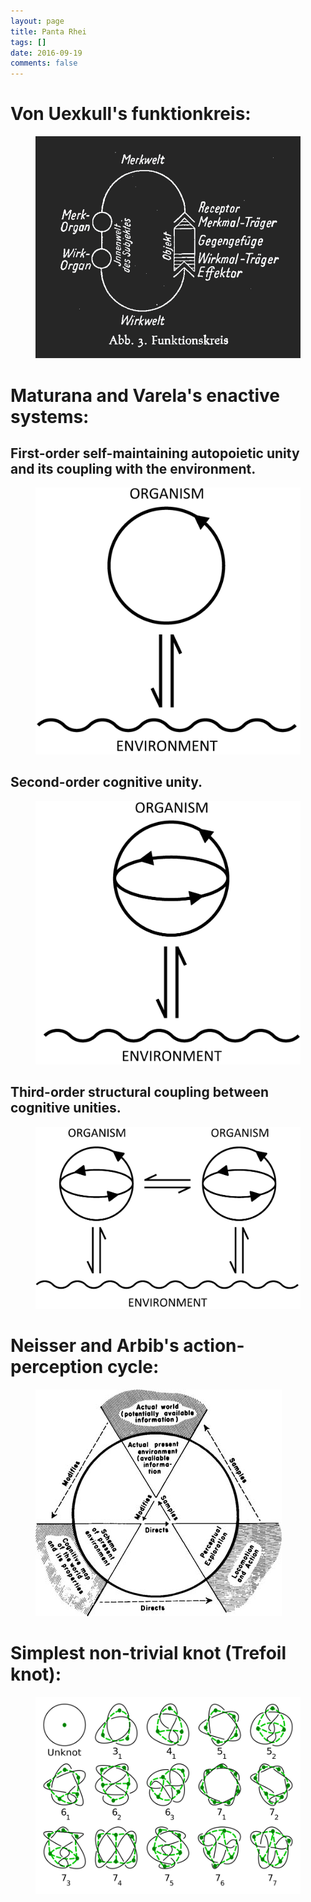 ```yaml
---
layout: page
title: Panta Rhei
tags: []
date: 2016-09-19
comments: false
---
```


# Von Uexkull's funktionkreis:
<figure>
	<img src="/assets/img/funktionskreis.png">
</figure>

# Maturana and Varela's enactive systems:
## First-order self-maintaining autopoietic unity and its coupling with the environment.
<figure>
	<img src="/assets/img/first_order_autopoietic_unity.png">
</figure>

## Second-order cognitive unity.
<figure>
	<img src="/assets/img/second_order_cognitive_unity.png">
</figure>

## Third-order structural coupling between cognitive unities.
<figure>
	<img src="/assets/img/third_order_coupling.png">
</figure>

# Neisser and Arbib's action-perception cycle:
<figure>
	<img src="/assets/img/Arbib&Neisser_action-perception_cycle.jpg">
</figure>

# Simplest non-trivial knot (Trefoil knot):
<figure>
	<img src="/assets/img/KnotGraphTable.svg">
</figure>
